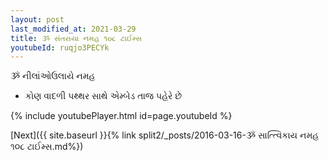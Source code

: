 ```yaml
---
layout: post
last_modified_at: 2021-03-29
title: ૐ સંતરાયા નમહ ૧૦૮ ટાઈમ્સ
youtubeId: ruqjo3PECYk
---
```

 
 
 ૐ નીલાંઓઉલાયે નમહ  
 
 -  કોણ વાદળી પથ્થર સાથે એમ્બેડ તાજ પહેરે છે 
 
  
 
  
 
 
 
 
 
 


{% include youtubePlayer.html id=page.youtubeId %}
 
[Next]({{ site.baseurl }}{% link  split2/_posts/2016-03-16-ૐ સાત્ત્વિકાય નમહ ૧૦૮ ટાઈમ્સ.md%})
 
